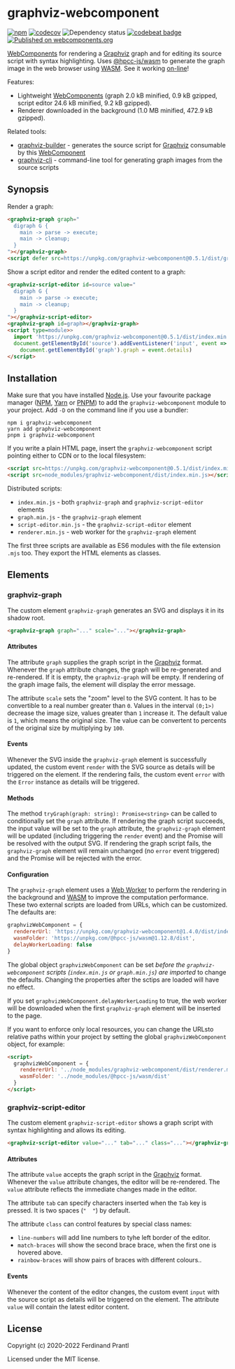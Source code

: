 # graphviz-webcomponent

[![npm](https://img.shields.io/npm/v/graphviz-webcomponent)](https://www.npmjs.com/package/graphviz-webcomponent#top)
[![codecov](https://codecov.io/gh/prantlf/graphviz-webcomponent/branch/master/graph/badge.svg)](https://codecov.io/gh/prantlf/graphviz-webcomponent)
![Dependency status](https://img.shields.io/librariesio/release/npm/graphviz-webcomponent)
[![codebeat badge](https://codebeat.co/badges/9d85c898-df08-42fb-8ab9-407dc2ce2d22)](https://codebeat.co/projects/github-com-prantlf-graphviz-webcomponent-master)
[![Published on webcomponents.org](https://img.shields.io/badge/webcomponents.org-published-blue.svg)](https://www.webcomponents.org/element/graphviz-webcomponent)

[WebComponents] for rendering a [Graphviz] graph and for editing its source script with syntax highlighting. Uses [@hpcc-js/wasm] to generate the graph image in the web browser using [WASM]. See it working [on-line]!

Features:

* Lightweight [WebComponents] (graph 2.0 kB minified, 0.9 kB gzipped, script editor 24.6 kB minified, 9.2 kB gzipped).
* Renderer downloaded in the background (1.0 MB minified, 472.9 kB gzipped).

Related tools:

* [graphviz-builder] - generates the source script for [Graphviz] consumable by this [WebComponent]
* [graphviz-cli] - command-line tool for generating graph images from the source scripts

## Synopsis

Render a graph:

<!--
```
<custom-element-demo>
  <template>
    <script defer src=https://unpkg.com/graphviz-webcomponent@0.5.1/dist/graph.min.js></script>
    <graphviz-graph graph="
  digraph G {
    main -> parse -> execute;
    main -> cleanup;
  }
"></graphviz-graph>
  </template>
</custom-element-demo>
```
-->
```html
<graphviz-graph graph="
  digraph G {
    main -> parse -> execute;
    main -> cleanup;
  }
"></graphviz-graph>
<script defer src=https://unpkg.com/graphviz-webcomponent@0.5.1/dist/graph.min.js></script>
```

Show a script editor and render the edited content to a graph:

```html
<graphviz-script-editor id=source value="
  digraph G {
    main -> parse -> execute;
    main -> cleanup;
  }
"></graphviz-script-editor>
<graphviz-graph id=graph></graphviz-graph>
<script type=module>>
  import 'https://unpkg.com/graphviz-webcomponent@0.5.1/dist/index.min.mjs'
  document.getElementById('source').addEventListener('input', event =>
    document.getElementById('graph').graph = event.details)
</script>
```

## Installation

Make sure that you have installed [Node.js]. Use your favourite package manager ([NPM], [Yarn] or [PNPM]) to add the `graphviz-webcomponent` module to your project. Add `-D` on the command line if you use a bundler:

```
npm i graphviz-webcomponent
yarn add graphviz-webcomponent
pnpm i graphviz-webcomponent
```

If you write a plain HTML page, insert the `graphviz-webcomponent` script pointing either to CDN or to the local filesystem:

```html
<script src=https://unpkg.com/graphviz-webcomponent@0.5.1/dist/index.min.js></script>
<script src=node_modules/graphviz-webcomponent/dist/index.min.js></script>
```

Distributed scripts:

* `index.min.js` - both `graphviz-graph` and `graphviz-script-editor` elements
* `graph.min.js` - the `graphviz-graph` element
* `script-editor.min.js` - the `graphviz-script-editor` element
* `renderer.min.js` - web worker for the `graphviz-graph` element

The first three scripts are available as ES6 modules with the file extension `.mjs` too. They export the HTML elements as classes.

## Elements

### graphviz-graph

The custom element `graphviz-graph` generates an SVG and displays it in its shadow root.

```html
<graphviz-graph graph="..." scale="..."></graphviz-graph>
```

#### Attributes

The attribute `graph` supplies the graph script in the [Graphviz] format. Whenever the `graph` attribute changes, the graph will be re-generated and re-rendered. If it is empty, the `graphviz-graph` will be empty. If rendering of the graph image fails, the element will display the error message.

The attribute `scale` sets the "zoom" level to the SVG content. It has to be convertible to a real number greater than `0`. Values in the interval `(0;1>)` decrease the image size, values greater than `1` increase it. The default value is `1`, which means the original size. The value can be convertent to percents of the original size by multiplying by `100`.

#### Events

Whenever the SVG inside the `graphviz-graph` element is successfully updated, the custom event `render` with the SVG source as details will be triggered on the element. If the rendering fails, the custom event `error` with the `Error` instance as details will be triggered.

#### Methods

The method `tryGraph(graph: string): Promise<string>` can be called to conditionally set the `graph` attribute. If rendering the graph script succeeds, the input value will be set to the `graph` attribute, the `graphviz-graph` element will be updated (including triggering the `render` event) and the Promise will be resolved with the output SVG. If rendering the graph script fails, the `graphviz-graph` element will remain unchanged (no `error` event triggered) and the Promise will be rejected with the error.

#### Configuration

The `graphviz-graph` element uses a [Web Worker] to perform the rendering in the background and [WASM] to improve the computation performance. These two external scripts are loaded from URLs, which can be customized. The defaults are:

```js
graphvizWebComponent = {
  rendererUrl: 'https://unpkg.com/graphviz-webcomponent@1.4.0/dist/index.min.js',
  wasmFolder: 'https://unpkg.com/@hpcc-js/wasm@1.12.8/dist',
  delayWorkerLoading: false
}
```

The global object `graphvizWebComponent` can be set *before the `graphviz-webcomponent` scripts (`index.min.js` or `graph.min.js`) are imported* to change the defaults. Changing the properties after the sctips are loaded will have no effect.

If you set `graphvizWebComponent.delayWorkerLoading` to true, the web worker will be downloaded when the first `graphviz-graph` element will be inserted to the page.

If you want to enforce only local resources, you can change the URLsto relative paths within your project by setting the global `graphvizWebComponent` object, for example:

```html
<script>
  graphvizWebComponent = {
    rendererUrl: '../node_modules/graphviz-webcomponent/dist/renderer.min.js',
    wasmFolder: '../node_modules/@hpcc-js/wasm/dist'
  }
</script>
```

### graphviz-script-editor

The custom element `graphviz-script-editor` shows a graph script with syntax highlighting and allows its editing.

```html
<graphviz-script-editor value="..." tab="..." class="..."></graphviz-graph>
```

#### Attributes

The attribute `value` accepts the graph script in the [Graphviz] format. Whenever the `value` attribute changes, the editor will be re-rendered. The `value` attribute reflects the immediate changes made in the editor.

The attribute `tab` can specify characters inserted when the `Tab` key is pressed. It is two spaces (`"  "`) by default.

The attribute `class` can control features by special class names:

* `line-numbers` will add line numbers to tyhe left border of the editor.
* `match-braces` will show the second brace brace, when the first one is hovered above.
* `rainbow-braces` will show pairs of braces with different colours..

#### Events

Whenever the content of the editor changes, the custom event `input` with the source script as details will be triggered on the element. The attribute `value` will contain the latest editor content.

## License

Copyright (c) 2020-2022 Ferdinand Prantl

Licensed under the MIT license.

[on-line]: https://prantlf.github.io/graphviz-webcomponent
[Graphviz]: https://graphviz.org/
[WebComponents]: https://developer.mozilla.org/en-US/docs/Web/Web_Components
[WebComponent]: https://developer.mozilla.org/en-US/docs/Web/Web_Components
[Web Worker]: https://developer.mozilla.org/en-US/docs/Web/API/Web_Workers_API
[WASM]: https://developer.mozilla.org/en-US/docs/WebAssembly
[@hpcc-js/wasm]: https://github.com/hpcc-systems/hpcc-js-wasm#readme
[graphviz-builder]: https://github.com/prantlf/graphviz-builder#readme
[graphviz-cli]: https://github.com/prantlf/graphviz-cli#readme
[Node.js]: https://nodejs.org/
[NPM]: https://docs.npmjs.com/cli/npm
[Yarn]: https://classic.yarnpkg.com/docs/cli/
[PNPM]: https://pnpm.js.org/pnpm-cli
